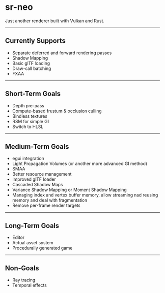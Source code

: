 # sr-neo

Just another renderer built with Vulkan and Rust.

---

## Currently Supports

- Separate deferred and forward rendering passes
- Shadow Mapping
- Basic glTF loading
- Draw-call batching
- FXAA

---

## Short-Term Goals

- Depth pre-pass
- Compute-based frustum & occlusion culling
- Bindless textures
- RSM for simple GI
- Switch to HLSL

---

## Medium-Term Goals

- egui integration
- Light Propagation Volumes (or another more advanced GI method)
- SMAA
- Better resource management
- Improved glTF loader
- Cascaded Shadow Maps
- Variance Shadow Mapping or Moment Shadow Mapping
- Managing index and vertex buffer memory, allow streaming nad reusing memory and deal with fragmentation
- Remove per-frame render targets

---

## Long-Term Goals

- Editor
- Actual asset system
- Procedurally generated game

---

## Non-Goals

- Ray tracing
- Temporal effects
